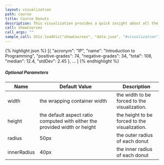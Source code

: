```yaml
---
layout: visualization
path: course
title: Course Donuts
description: This visualization provides a quick insight about all the student courses, showing him both the percentages of positive and negative grades.
call: showCourses
call_args: ""
sample_call: SViz.loadViz("showCourses", "data.json", "#visualization");
---
```


{% highlight json %}
[{ 
	"acronym": "IP",
	"name": "Introduction to Programming",
	"positive-grades": 74,
	"negative-grades": 34,
	"total": 108,
	"median": 12.4,
	"stdDev": 2.45
 },
 ...
]
{% endhighlight %}

<h5 style="margin-top: 20px">Optional Parameters</h5>
<table class="table table-bordered table-condensed">
	<thead>
		<th>Name</th>
		<th width="50%">Default Value</th>
		<th>Description</th>
	</thead>
	<tbody>
		<tr>
			<td>width</td>
			<td>the wrapping container width</td>
			<td>the width to be forced to the visualization.</td>
		</tr>
		<tr>
			<td>height</td>
			<td>the default aspect ratio computed with either the provided width or height</td>
			<td>the height to be forced to the visualization.</td>
		</tr>
		<tr>
			<td>radius</td>
			<td>50px</td>
			<td>the outer radius of each donut</td>
		</tr>
		<tr>
			<td>innerRadius</td>
			<td>40px</td>
			<td>the inner radius of each donut</td>
		</tr>
	</tbody>
</table>